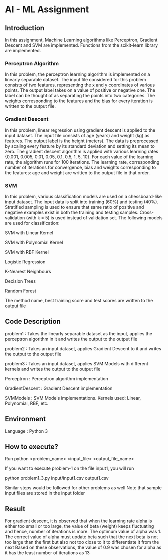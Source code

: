# AI - ML Assignment #

## Introduction ##

In this assignment, Machine Learning algorithms like Perceptron, Gradient Descent and SVM are implemented. Functions from the scikit-learn library are implemented. 


### Perceptron Algorithm ###

In this problem, the perceptron learning algorithm is implemented on a linearly separable dataset. The input file considered for this problem consists of two features, representing the x and y coordinates of various points. The output label takes on a value of positive or negative one. The label can be thought of as separating the points into two categories. The weights corresponding to the features and the bias for every iteration is written to the output file. 


### Gradient Descent ###

In this problem, linear regression using gradient descent is applied to the input dataset. The input file consists of age (years) and weight (kg) as features. The output label is the height (meters). The data is preprocessed by scaling every feature by its standard deviation and setting its mean to zero. The gradient descent algorithm is applied with various learning rates {0.001, 0.005, 0.01, 0.05, 0.1, 0.5, 1, 5, 10}. For each value of the learning rate, the algorithm runs for 100 iterations. The learning rate, corresponding number of iterations for convergence, bias and weights corresponding to the features: age and weight are written to the output file in that order. 


### SVM ###

In this problem, various classification models are used on a chessboard-like input dataset. The input data is split into training (60%) and testing (40%). Stratified sampling is used to ensure that same ratio of positive and negative examples exist in both the training and testing samples. Cross-validation (with k = 5) is used instead of validation set. The following models are used for classification:

SVM with Linear Kernel 

SVM with Polynomial Kernel

SVM with RBF Kernel 

Logistic Regression

K-Nearest Neighbours 

Decision Trees 

Random Forest 



The method name, best training score and test scores are written to the output file 



## Code Description ##

problem1 : Takes  the linearly separable dataset as the input, applies the perceptron algorithm in it and writes the output to the output file 

problem2 : Takes an input dataset, applies Gradient Descent to it and writes the output to the output file

problem3 : Takes an input dataset, applies SVM Models with different kernels and writes the output to the output file

Perceptron : Perceptron algorithm implementation

GradientDescent : Gradient Descent implementation

SVMModels : SVM Models implementations. Kernels used: Linear, Polynomial, RBF, etc. 


## Environment ##

Language : Python 3 

## How to execute? ##

Run python <problem_name> <input_file> <output_file_name>

If you want to execute problem-1 on the file input1, you will run 

python problem1_3.py input/input1.csv output1.csv 


Similar steps would be followed for other problems as well
Note that sample input files are stored in the input folder 


## Result ## 

For gradient descent, it is observed that when the learning rate alpha is either too small or too large, the value of beta (weight) keeps fluctuating and hence, number of iterations is more. The optimum value of alpha was 1. The correct value of alpha must update beta such that the next beta is not too large than the first but also not too close to it to differentiate it from the next
Based on these observations, the value of 0.9 was chosen for alpha as it has the least number of iterations as 13
